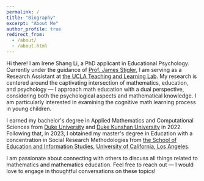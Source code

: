 ```yaml
---
permalink: /
title: "Biography"
excerpt: "About Me"
author_profile: true
redirect_from: 
  - /about/
  - /about.html
---
```


Hi there! I am Irene Shang Li, a PhD applicant in Educational Psychology. Currently under the guidance of [Prof. James Stigler](https://www.psych.ucla.edu/faculty-page/stigler), I am serving as a Research Assistant at [the UCLA Teaching and Learning Lab](https://uclatall.com). My research is centered around the captivating intersection of mathematics, education, and psychology — I approach math education with a dual perspective, considering both the psychological aspects and mathematical knowledge. I am particularly interested in examining the cognitive math learning process in young children.

I earned my bachelor's degree in Applied Mathematics and Computational Sciences from [Duke University](https://duke.edu) and [Duke Kunshan University](https://www.dukekunshan.edu.cn) in 2022. Following that, in 2023, I obtained my master's degree in Education with a concentration in Social Research Methodologies from [the School of Education and Information Studies](https://seis.ucla.edu), [University of California, Los Angeles](https://www.ucla.edu).

I am passionate about connecting with others to discuss all things related to mathematics and mathematics education. Feel free to reach out — I would love to engage in thoughtful conversations on these topics!
